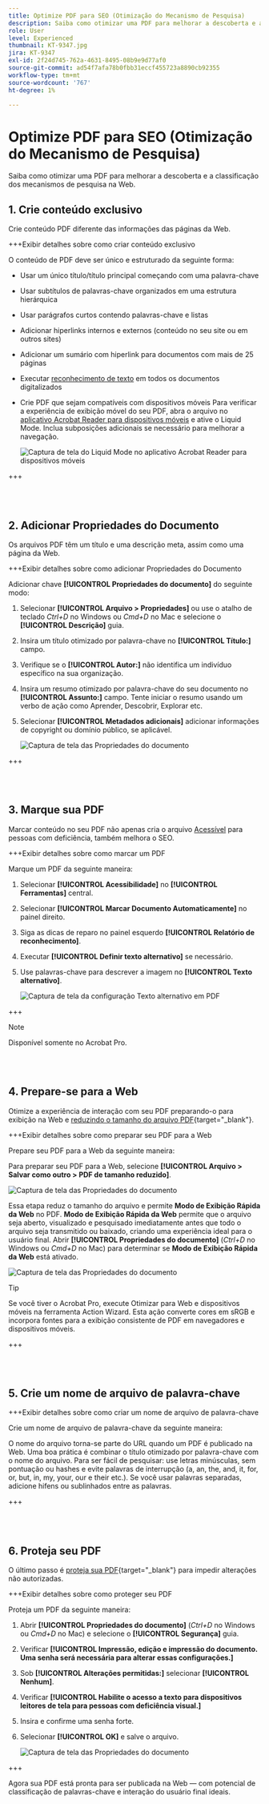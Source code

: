 ```yaml
---
title: Optimize PDF para SEO (Otimização do Mecanismo de Pesquisa)
description: Saiba como otimizar uma PDF para melhorar a descoberta e a classificação dos mecanismos de pesquisa na Web
role: User
level: Experienced
thumbnail: KT-9347.jpg
jira: KT-9347
exl-id: 2f24d745-762a-4631-8495-08b9e9d77af0
source-git-commit: ad54f7afa78b0fbb31eccf455723a8890cb92355
workflow-type: tm+mt
source-wordcount: '767'
ht-degree: 1%

---
```


# Optimize PDF para SEO (Otimização do Mecanismo de Pesquisa)

Saiba como otimizar uma PDF para melhorar a descoberta e a classificação dos mecanismos de pesquisa na Web.

## 1. Crie conteúdo exclusivo

Crie conteúdo PDF diferente das informações das páginas da Web.

+++Exibir detalhes sobre como criar conteúdo exclusivo

O conteúdo de PDF deve ser único e estruturado da seguinte forma:

* Usar um único título/título principal começando com uma palavra-chave
* Usar subtítulos de palavras-chave organizados em uma estrutura hierárquica
* Usar parágrafos curtos contendo palavras-chave e listas
* Adicionar hiperlinks internos e externos (conteúdo no seu site ou em outros sites)
* Adicionar um sumário com hiperlink para documentos com mais de 25 páginas
* Executar [reconhecimento de texto](https://experienceleague.adobe.com/docs/document-cloud-learn/acrobat-learning/getting-started/scan-and-ocr.html) em todos os documentos digitalizados
* Crie PDF que sejam compatíveis com dispositivos móveis Para verificar a experiência de exibição móvel do seu PDF, abra o arquivo no [aplicativo Acrobat Reader para dispositivos móveis](https://www.adobe.com/acrobat/mobile/acrobat-reader.html) e ative o Liquid Mode. Inclua subposições adicionais se necessário para melhorar a navegação.

  ![Captura de tela do Liquid Mode no aplicativo Acrobat Reader para dispositivos móveis](../assets/optimizeseo1.png)

+++

<br> 

## 2. Adicionar Propriedades do Documento

Os arquivos PDF têm um título e uma descrição meta, assim como uma página da Web.

+++Exibir detalhes sobre como adicionar Propriedades do Documento

Adicionar chave **[!UICONTROL Propriedades do documento]** do seguinte modo:

1. Selecionar **[!UICONTROL Arquivo > Propriedades]** ou use o atalho de teclado *Ctrl+D* no Windows ou *Cmd+D* no Mac e selecione o **[!UICONTROL Descrição]** guia.
1. Insira um título otimizado por palavra-chave no **[!UICONTROL Título:]** campo.
1. Verifique se o **[!UICONTROL Autor:]** não identifica um indivíduo específico na sua organização.
1. Insira um resumo otimizado por palavra-chave do seu documento no **[!UICONTROL Assunto:]** campo.
Tente iniciar o resumo usando um verbo de ação como Aprender, Descobrir, Explorar etc.
1. Selecionar **[!UICONTROL Metadados adicionais]** adicionar informações de copyright ou domínio público, se aplicável.

   ![Captura de tela das Propriedades do documento](../assets/optimizeseo2.png)

+++

<br> 

## 3. Marque sua PDF

Marcar conteúdo no seu PDF não apenas cria o arquivo [Acessível](https://experienceleague.adobe.com/docs/document-cloud-learn/acrobat-learning/advanced-tasks/accessibility.html) para pessoas com deficiência, também melhora o SEO.

+++Exibir detalhes sobre como marcar um PDF

Marque um PDF da seguinte maneira:

1. Selecionar **[!UICONTROL Acessibilidade]** no **[!UICONTROL Ferramentas]** central.
1. Selecionar **[!UICONTROL Marcar Documento Automaticamente]** no painel direito.
1. Siga as dicas de reparo no painel esquerdo **[!UICONTROL Relatório de reconhecimento]**.
1. Executar **[!UICONTROL Definir texto alternativo]** se necessário.
1. Use palavras-chave para descrever a imagem no **[!UICONTROL Texto alternativo]**.

   ![Captura de tela da configuração Texto alternativo em PDF](../assets/optimizeseo3.png)

+++

>[!NOTE]
>
>Disponível somente no Acrobat Pro.

<br> 

## 4. Prepare-se para a Web

Otimize a experiência de interação com seu PDF preparando-o para exibição na Web e [reduzindo o tamanho do arquivo PDF](https://www.adobe.com/br/acrobat/online/compress-pdf.html){target="_blank"}.

+++Exibir detalhes sobre como preparar seu PDF para a Web

Prepare seu PDF para a Web da seguinte maneira:

Para preparar seu PDF para a Web, selecione **[!UICONTROL Arquivo > Salvar como outro > PDF de tamanho reduzido]**.

![Captura de tela das Propriedades do documento](../assets/optimizeseo4.png)

Essa etapa reduz o tamanho do arquivo e permite **Modo de Exibição Rápida da Web** no PDF. **Modo de Exibição Rápida da Web** permite que o arquivo seja aberto, visualizado e pesquisado imediatamente antes que todo o arquivo seja transmitido ou baixado, criando uma experiência ideal para o usuário final. Abrir **[!UICONTROL Propriedades do documento]** (*Ctrl+D* no Windows ou *Cmd+D* no Mac) para determinar se **Modo de Exibição Rápida da Web** está ativado.

![Captura de tela das Propriedades do documento](../assets/optimizeseo5.png)

>[!TIP]
>
>Se você tiver o Acrobat Pro, execute Otimizar para Web e dispositivos móveis na ferramenta Action Wizard. Esta ação converte cores em sRGB e incorpora fontes para a exibição consistente de PDF em navegadores e dispositivos móveis.

+++

<br> 

## 5. Crie um nome de arquivo de palavra-chave

+++Exibir detalhes sobre como criar um nome de arquivo de palavra-chave

Crie um nome de arquivo de palavra-chave da seguinte maneira:

O nome do arquivo torna-se parte do URL quando um PDF é publicado na Web. Uma boa prática é combinar o título otimizado por palavra-chave com o nome do arquivo. Para ser fácil de pesquisar: use letras minúsculas, sem pontuação ou hashes e evite palavras de interrupção (a, an, the, and, it, for, or, but, in, my, your, our e their etc.). Se você usar palavras separadas, adicione hifens ou sublinhados entre as palavras.

+++

<br> 

## 6. Proteja seu PDF

O último passo é [proteja sua PDF](https://www.adobe.com/br/acrobat/online/password-protect-pdf.html){target="_blank"} para impedir alterações não autorizadas.

+++Exibir detalhes sobre como proteger seu PDF

Proteja um PDF da seguinte maneira:

1. Abrir **[!UICONTROL Propriedades do documento]** (*Ctrl+D* no Windows ou *Cmd+D* no Mac) e selecione o **[!UICONTROL Segurança]** guia.
1. Verificar **[!UICONTROL Impressão, edição e impressão do documento. Uma senha será necessária para alterar essas configurações.]**
1. Sob **[!UICONTROL Alterações permitidas:]** selecionar **[!UICONTROL Nenhum]**.
1. Verificar **[!UICONTROL Habilite o acesso a texto para dispositivos leitores de tela para pessoas com deficiência visual.]**
1. Insira e confirme uma senha forte.
1. Selecionar **[!UICONTROL OK]** e salve o arquivo.

   ![Captura de tela das Propriedades do documento](../assets/optimizeseo6.png)

+++

Agora sua PDF está pronta para ser publicada na Web — com potencial de classificação de palavras-chave e interação do usuário final ideais.
